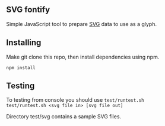 SVG fontify
--
Simple JavaScript tool to prepare [SVG](http://en.wikipedia.org/wiki/SVG) data to use as a glyph.

Installing
---
Make git clone this repo, then install dependencies using npm.
```
npm install
```
Testing
---
To testing from console you should use `test/runtest.sh` <br/>
`test/runtest.sh <svg file in> [svg file out]`

Directory test/svg contains a sample SVG files.
